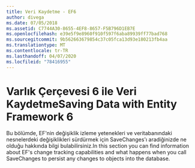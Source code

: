 ```yaml
---
title: Veri Kaydetme - EF6
author: divega
ms.date: 07/05/2018
ms.assetid: C7744A30-8655-4EF8-8657-F5B796D1EB7E
ms.openlocfilehash: e39e5f9e8960f910f597f6aba89939ff77bad768
ms.sourcegitcommit: 9b562663679854c37c05fca13d93e180213fb4aa
ms.translationtype: MT
ms.contentlocale: tr-TR
ms.lasthandoff: 04/07/2020
ms.locfileid: "78416955"
---
```

# <a name="saving-data-with-entity-framework-6"></a><span data-ttu-id="31a2c-102">Varlık Çerçevesi 6 ile Veri Kaydetme</span><span class="sxs-lookup"><span data-stu-id="31a2c-102">Saving Data with Entity Framework 6</span></span>

<span data-ttu-id="31a2c-103">Bu bölümde, EF'nin değişiklik izleme yetenekleri ve veritabanındaki nesnelerdeki değişiklikleri sürdürmek için SaveChanges'ı aradiğinizde ne olduğu hakkında bilgi bulabilirsiniz.</span><span class="sxs-lookup"><span data-stu-id="31a2c-103">In this section you can find information about EF's change tracking capabilities and what happens when you call SaveChanges to persist any changes to objects into the database.</span></span>
